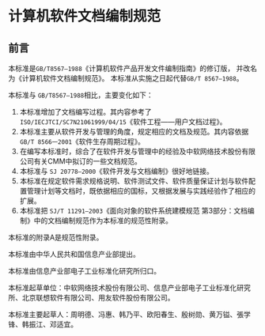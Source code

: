 # 计算机软件文档编制规范

## 前言

本标准是`GB/T8567—1988`《计算机软件产品开发文件编制指南》的修订版， 并改名为《计算机软件文档编制规范》。
本标准从实施之日起代替`GB/T 8567—1988`。

本标准与 `GB/T8567—1988`相比，主要变化如下：

1. 本标准增加了文档编写过程。其内容参考了`ISO/IECJTCI/SC7N21061999/04/15`《软件工程——用户文档过程》。
2. 本标准主要从软件开发与管理的角度，规定相应的文档及规范。其内容依据`GB/T 8566一2001`《软件生存周期过程》。
3. 在编写本标准时，综合了在软件开发与管理中的经验及中软网络技术股份有限公司有关CMM中拟订的一些文档规范。
4. 本标准与 `SJ 20778—2000`《软件开发与文档编制》很好地链接。
5. 本标准在规定软件需求规格说明、软件测试文件、软件质量保证计划与软件配置管理计划等文档时，既依据相应的国标，又根据发展与实践经验作了相应的扩展。
6. 本标准把 `SJ/T 11291—2003`《面向对象的软件系统建模规范 第3部分：文档编制》中的文档编制规范作为本标准的规范性附录。

本标准的附录A是规范性附录。

本标准由中华人民共和国信息产业部提出。

本标准由信息产业部电子工业标准化研究所归口。

本标准起草单位：中软网络技术股份有限公司、信息产业部电子工业标准化研究所、北京联想软件有限公司、用友软件股份有限公司。

本标准主要起草人：周明德、冯惠、韩乃平、欧阳春生、殷树勋、黄万镒、張学锋、韩振江、邓适宜。
